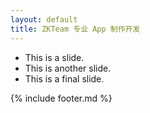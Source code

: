 ```yaml
---
layout: default
title: ZKTeam 专业 App 制作开发
---
```

<head>
    <meta http-equiv="content-type" content="text/html; charset=utf-8" />
    <meta name="viewport" content="width=device-width, initial-scale=1.0" />
    <title>{{ page.title }}</title>
	<link rel="fluid-icon" href="/fluidicon.png" />
    <link rel="apple-touch-icon" sizes="57x57" href="/images/apple-touch-icon-114.png" />
    <link rel="apple-touch-icon" sizes="114x114" href="/images/apple-touch-icon-114.png" />
    <link rel="apple-touch-icon" sizes="72x72" href="/images/apple-touch-icon-144.png" />
    <link rel="apple-touch-icon" sizes="144x144" href="/images/apple-touch-icon-144.png" />
    <link rel="icon" type="image/x-icon" href="/images/favicon.ico" />
    <link rel="stylesheet" href="//cdn.bootcss.com/bootstrap/3.3.5/css/bootstrap.min.css">
    <link rel="stylesheet" href="/css/main.css" />
    <link rel="stylesheet" href="/css/index.css" />
    <script src="//cdn.bootcss.com/jquery/1.11.3/jquery.min.js"></script>
    <script src="//cdn.bootcss.com/bootstrap/3.3.5/js/bootstrap.min.js"></script>
    <script src="//unslider.com/unslider.js"></script>
    <script type="text/javascript">
    	$(function() {
		    $('.banner').unslider();
		});
    </script>
</head>
<body>
	<div class="banner">
	    <ul>
	        <li>This is a slide.</li>
	        <li>This is another slide.</li>
	        <li>This is a final slide.</li>
	    </ul>
	</div>
	{% include footer.md %}
</body>
